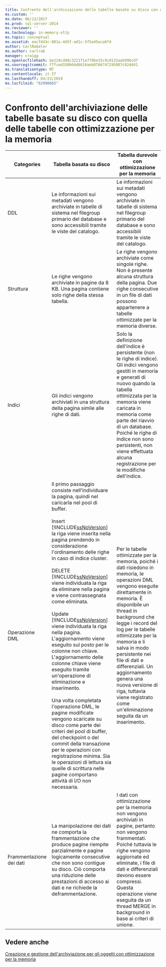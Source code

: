 ```yaml
---
title: Confronto dell'archiviazione delle tabelle basate su disco con quella delle tabelle con ottimizzazione per la memoria | Microsoft Docs
ms.custom: ''
ms.date: 06/13/2017
ms.prod: sql-server-2014
ms.reviewer: ''
ms.technology: in-memory-oltp
ms.topic: conceptual
ms.assetid: eacf443c-001a-445f-ad1c-5f5a45eca6f4
author: CarlRabeler
ms.author: carlrab
manager: craigg
ms.openlocfilehash: be224cdd8c3221f1e7796e15c9c0132aeb99bcd7
ms.sourcegitcommit: f7fced330b64d6616aeb8766747295807c92dd41
ms.translationtype: MT
ms.contentlocale: it-IT
ms.lasthandoff: 04/23/2019
ms.locfileid: "62990665"
---
```

# <a name="comparing-disk-based-table-storage-to-memory-optimized-table-storage"></a>Confronto dell'archiviazione delle tabelle basate su disco con quella delle tabelle con ottimizzazione per la memoria
  
  
|Categories|Tabella basata su disco|Tabella durevole con ottimizzazione per la memoria|  
|----------------|-----------------------|-------------------------------------|  
|DDL|Le informazioni sui metadati vengono archiviate in tabelle di sistema nel filegroup primario del database e sono accessibili tramite le viste del catalogo.|Le informazioni sui metadati vengono archiviate in tabelle di sistema nel filegroup primario del database e sono accessibili tramite le viste del catalogo.|  
|Struttura|Le righe vengono archiviate in pagine da 8 KB. Una pagina contiene solo righe della stessa tabella.|Le righe vengono archiviate come singole righe. Non è presente alcuna struttura della pagina. Due righe consecutive in un file di dati possono appartenere a tabelle ottimizzate per la memoria diverse.|  
|Indici|Gli indici vengono archiviati in una struttura della pagina simile alle righe di dati.|Solo la definizione dell'indice è persistente (non le righe di indice). Gli indici vengono gestiti in memoria e generati di nuovo quando la tabella ottimizzata per la memoria viene caricata in memoria come parte del riavvio di un database. Poiché le righe di indice non sono persistenti, non viene effettuata alcuna registrazione per le modifiche dell'indice.|  
|Operazione DML|Il primo passaggio consiste nell'individuare la pagina, quindi nel caricarla nel pool di buffer.<br /><br /> Insert<br /> [!INCLUDE[ssNoVersion](../../includes/ssnoversion-md.md)] la riga viene inserita nella pagina prendendo in considerazione l'ordinamento delle righe in caso di indice cluster.<br /><br /> DELETE<br /> [!INCLUDE[ssNoVersion](../../includes/ssnoversion-md.md)] viene individuata la riga da eliminare nella pagina e viene contrassegnata come eliminata.<br /><br /> Update<br /> [!INCLUDE[ssNoVersion](../../includes/ssnoversion-md.md)] viene individuata la riga nella pagina. L'aggiornamento viene eseguito sul posto per le colonne non chiave. L'aggiornamento delle colonne chiave viene eseguito tramite un'operazione di eliminazione e inserimento.<br /><br /> Una volta completata l'operazione DML, le pagine modificate vengono scaricate su disco come parte dei criteri del pool di buffer, del checkpoint o del commit della transazione per le operazioni con registrazione minima. Sia le operazioni di lettura sia quelle di scrittura nelle pagine comportano attività di I/O non necessaria.|Per le tabelle ottimizzate per la memoria, poiché i dati risiedono in memoria, le operazioni DML vengono eseguite direttamente in memoria. È disponibile un thread in background che legge i record del log per le tabelle ottimizzate per la memoria e li salva in modo persistente nei file di dati e differenziali. Un aggiornamento genera una nuova versione di riga, tuttavia viene registrato come un'eliminazione seguita da un inserimento.|  
|Frammentazione dei dati|La manipolazione dei dati ne comporta la frammentazione che produce pagine riempite parzialmente e pagine logicamente consecutive che non sono contigue su disco. Ciò comporta una riduzione delle prestazioni di accesso ai dati e ne richiede la deframmentazione.|I dati con ottimizzazione per la memoria non vengono archiviati in pagine, pertanto non vengono frammentati. Poiché tuttavia le righe vengono aggiornate ed eliminate, i file di dati e differenziali devono essere compressi. Questa operazione viene eseguita da un thread MERGE in background in base ai criteri di unione.|  
  
## <a name="see-also"></a>Vedere anche  
 [Creazione e gestione dell'archiviazione per gli oggetti con ottimizzazione per la memoria](creating-and-managing-storage-for-memory-optimized-objects.md)  
  
  
